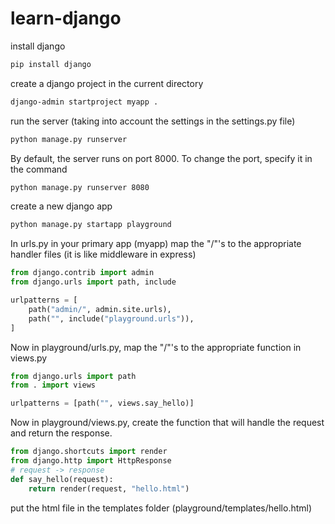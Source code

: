 # learn-django
install django
```bash
pip install django
```
create a django project in the current directory
```bash
django-admin startproject myapp .
```
run the server (taking into account the settings in the settings.py file)
```bash
python manage.py runserver
```
By default, the server runs on port 8000. To change the port, specify it in the command
```bash
python manage.py runserver 8080
```
create a new django app
```bash
python manage.py startapp playground
```
In urls.py in your primary app (myapp) map the "/"'s to the appropriate handler files (it is like middleware in express)
```python
from django.contrib import admin
from django.urls import path, include

urlpatterns = [
    path("admin/", admin.site.urls),
    path("", include("playground.urls")),
]
```
Now in playground/urls.py, map the "/"'s to the appropriate function in views.py
```python
from django.urls import path
from . import views

urlpatterns = [path("", views.say_hello)]
```
Now in playground/views.py, create the function that will handle the request and return the response.
```python
from django.shortcuts import render
from django.http import HttpResponse
# request -> response
def say_hello(request):
    return render(request, "hello.html")
```
put the html file in the templates folder (playground/templates/hello.html)